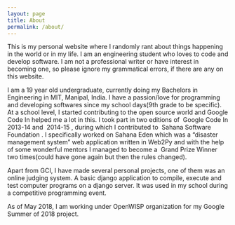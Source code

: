 ```yaml
---
layout: page
title: About
permalink: /about/
---
```


This is my personal website where I randomly rant about things happening in
the world or in my life. I am an engineering student who loves to code and
develop software. I am not a professional writer or have interest in becoming
one, so please ignore my grammatical errors, if there are any on this website.

I am a 19 year old undergraduate, currently doing my Bachelors in Engineering in
MIT, Manipal, India. I have a passion/love for programming and developing
softwares since my school days(9th grade to be specific). At a school level, I
started contributing to the open source world and Google Code In helped me a
lot in this. I took part in two editions of ​ Google Code In 2013-14 and ​ 2014-15​ ,
during which I contributed to ​ Sahana Software Foundation​ . I specifically
worked on Sahana Eden which was a “disaster management system” web
application written in Web2Py and with the help of some wonderful mentors I
managed to become a ​ Grand Prize Winner two times(could have gone again
but then the rules changed).

Apart from GCI, I have made several personal projects, one of them was an
online judging system. A basic django application to compile, execute and test
computer programs on a django server. It was used in my school during a
competitive programming event.

As of May 2018, I am working under OpenWISP organization for my Google Summer of
2018 project.
